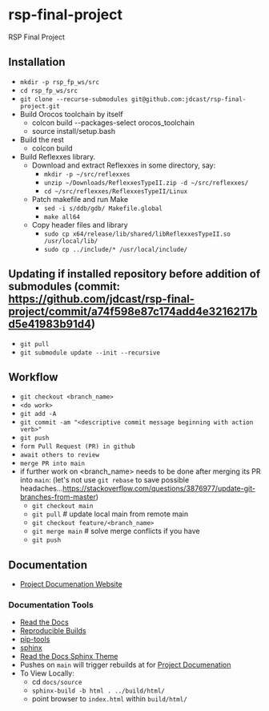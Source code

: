 # rsp-final-project
RSP Final Project

## Installation
- `mkdir -p rsp_fp_ws/src`
- `cd rsp_fp_ws/src`
- `git clone --recurse-submodules git@github.com:jdcast/rsp-final-project.git`
- Build Orocos toolchain by itself 
  - colcon build --packages-select orocos_toolchain
  - source install/setup.bash
- Build the rest
  - colcon build
- Build Reflexxes library.
  - Download and extract Reflexxes in some directory, say:
    - `mkdir -p ~/src/reflexxes`
    - `unzip ~/Downloads/ReflexxesTypeII.zip -d ~/src/reflexxes/`
    - `cd ~/src/reflexxes/ReflexxesTypeII/Linux`
  - Patch makefile and run Make
    - `sed -i s/ddb/gdb/ Makefile.global`
    - `make all64`
  - Copy header files and library
    - `sudo cp x64/release/lib/shared/libReflexxesTypeII.so /usr/local/lib/`
    - `sudo cp ../include/* /usr/local/include/`

## Updating if installed repository before addition of submodules (commit: https://github.com/jdcast/rsp-final-project/commit/a74f598e87c174add4e3216217bd5e41983b91d4)
- `git pull`
- `git submodule update --init --recursive`

## Workflow
- `git checkout <branch_name>`
- `<do work>`
- `git add -A`
- `git commit -am "<descriptive commit message beginning with action verb>"`
- `git push`
- `form Pull Request (PR) in github`
- `await others to review`
- `merge PR into main`
- if further work on <branch_name> needs to be done after merging its PR into `main`: (let's not use `git rebase` to save possible headaches...https://stackoverflow.com/questions/3876977/update-git-branches-from-master)
  - `git checkout main`
  - `git pull` # update local main from remote main
  - `git checkout feature/<branch_name>`
  - `git merge main` # solve merge conflicts if you have
  - `git push`

## Documentation
- [Project Documenation Website](https://jdcast-rsp-final-project.readthedocs.io/en/latest/index.html#)

### Documentation Tools
- [Read the Docs](https://docs.readthedocs.io/en/stable/tutorial/index.html#getting-started)
- [Reproducible Builds](https://docs.readthedocs.io/en/stable/guides/reproducible-builds.html)
- [pip-tools](https://pip-tools.readthedocs.io/en/latest/)
- [sphinx](https://www.sphinx-doc.org/en/master/tutorial/getting-started.html#setting-up-your-project-and-development-environment)
- [Read the Docs Sphinx Theme](https://sphinx-rtd-theme.readthedocs.io/en/stable/)
- Pushes on `main` will trigger rebuilds at for [Project Documenation](https://jdcast-rsp-final-project.readthedocs.io/en/latest/index.html#)
- To View Locally:
  - cd `docs/source`
  - `sphinx-build -b html . ../build/html/`
  - point browser to `index.html` within `build/html/`
